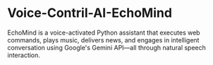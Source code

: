 # Voice-Contril-AI-EchoMind
EchoMind is a voice-activated Python assistant that executes web commands, plays music, delivers news, and engages in intelligent conversation using Google's Gemini API—all through natural speech interaction.
